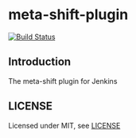 # meta-shift-plugin

[![Build Status](http://10.178.85.91:8080/buildStatus/icon?job=meta-shift-plugin%2Fmaster)](http://10.178.85.91:8080/job/meta-shift-plugin/job/master/)

## Introduction

The meta-shift plugin for Jenkins

## LICENSE

Licensed under MIT, see [LICENSE](LICENSE.md)
